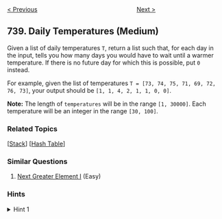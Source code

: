 <!--|This file generated by command(leetcode description); DO NOT EDIT.    |-->
<!--+----------------------------------------------------------------------+-->
<!--|@author    Openset <openset.wang@gmail.com>                           |-->
<!--|@link      https://github.com/openset                                 |-->
<!--|@home      https://github.com/openset/leetcode                        |-->
<!--+----------------------------------------------------------------------+-->

[< Previous](https://github.com/openset/leetcode/tree/master/problems/monotone-increasing-digits "Monotone Increasing Digits")
　　　　　　　　　　　　　　　　
[Next >](https://github.com/openset/leetcode/tree/master/problems/delete-and-earn "Delete and Earn")

## 739. Daily Temperatures (Medium)

<p>
Given a list of daily temperatures <code>T</code>, return a list such that, for each day in the input, tells you how many days you would have to wait until a warmer temperature.  If there is no future day for which this is possible, put <code>0</code> instead.
</p><p>
For example, given the list of temperatures <code>T = [73, 74, 75, 71, 69, 72, 76, 73]</code>, your output should be <code>[1, 1, 4, 2, 1, 1, 0, 0]</code>.
</p>

<p><b>Note:</b>
The length of <code>temperatures</code> will be in the range <code>[1, 30000]</code>.
Each temperature will be an integer in the range <code>[30, 100]</code>.
</p>

### Related Topics
  [[Stack](https://github.com/openset/leetcode/tree/master/tag/stack/README.md)]
  [[Hash Table](https://github.com/openset/leetcode/tree/master/tag/hash-table/README.md)]

### Similar Questions
  1. [Next Greater Element I](https://github.com/openset/leetcode/tree/master/problems/next-greater-element-i) (Easy)

### Hints
<details>
<summary>Hint 1</summary>
If the temperature is say, 70 today, then in the future a warmer temperature must be either 71, 72, 73, ..., 99, or 100.  We could remember when all of them occur next.
</details>

